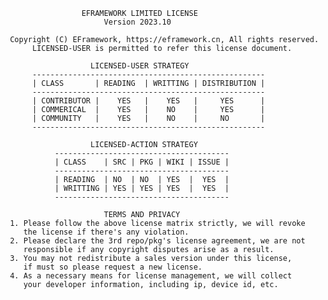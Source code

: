                      EFRAMEWORK LIMITED LICENSE                        
                          Version 2023.10                           
                                                                       
     Copyright (C) EFramework, https://eframework.cn, All rights reserved.  
          LICENSED-USER is permitted to refer this license document.  

                       LICENSED-USER STRATEGY  
          ----------------------------------------------------
          | CLASS       | READING  | WRITTING | DISTRIBUTION |
          ----------------------------------------------------
          | CONTRIBUTOR |    YES   |    YES   |     YES      |
          | COMMERICAL  |    YES   |    NO    |     YES      |
          | COMMUNITY   |    YES   |    NO    |     NO       |
          ----------------------------------------------------

                       LICENSED-ACTION STRATEGY  
               ---------------------------------------
               | CLASS    | SRC | PKG | WIKI | ISSUE |
               ---------------------------------------
               | READING  | NO  | NO  | YES  |  YES  |
               | WRITTING | YES | YES | YES  |  YES  |
               ---------------------------------------

                          TERMS AND PRIVACY
     1. Please follow the above license matrix strictly, we will revoke
        the license if there's any violation.
     2. Please declare the 3rd repo/pkg's license agreement, we are not 
        responsible if any copyright disputes arise as a result.
     3. You may not redistribute a sales version under this license, 
        if must so please request a new license.
     4. As a necessary means for license management, we will collect 
        your developer information, including ip, device id, etc.